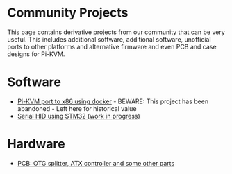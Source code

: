 # Community Projects
This page contains derivative projects from our community that can be very useful.
This includes additional software, additional software, unofficial ports to other platforms and alternative firmware
and even PCB and case designs for Pi-KVM.

# Software
* [Pi-KVM port to x86 using docker](https://github.com/purplepalmdash/pikvmx86) - BEWARE: This project has been abandoned - Left here for historical value
* [Serial HID using STM32 (work in progress)](https://github.com/jannic/pikvm-hid-stm32)

# Hardware 
* [PCB: OTG splitter, ATX controller and some other parts](https://github.com/akhlut/PiKVM_Parts)
